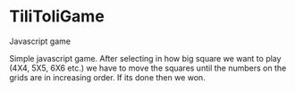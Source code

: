 # TiliToliGame
Javascript game


Simple javascript game. After selecting in how big square we want to play (4X4, 5X5, 6X6 etc.) we have to move the squares until the numbers
on the grids are in increasing order. If its done then we won.
